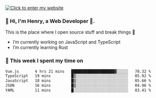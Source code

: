 [![Click to enter my website](https://github.com/zh30/zh30/assets/7930156/bb82b0df-3fb8-4136-8522-734cd2b27f6a)](https://blog.zhanghe.dev) 

### 👋 Hi, I'm Henry, a Web Developer 🚀.

This is the place where I open source stuff and break things :rofl:

- I’m currently working on JavaScript and TypeScript
- I’m currently learning Rust

### 💪 This week I spent my time on

<!--START_SECTION:waka-->

```txt
Vue.js       4 hrs 21 mins   ███████████████████▓░░░░░   78.32 %
TypeScript   19 mins         █▒░░░░░░░░░░░░░░░░░░░░░░░   05.92 %
JavaScript   18 mins         █▒░░░░░░░░░░░░░░░░░░░░░░░   05.66 %
JSON         16 mins         █▒░░░░░░░░░░░░░░░░░░░░░░░   04.96 %
YAML         11 mins         █░░░░░░░░░░░░░░░░░░░░░░░░   03.41 %
```

<!--END_SECTION:waka-->
